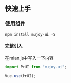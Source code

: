 <!--
 * @Description: 快速开始文档
 * @Author: panrui
 * @Date: 2021-05-26 11:06:53
 * @LastEditTime: 2021-05-26 11:18:36
 * @LastEditors: panrui
 * 不忘初心,不负梦想
-->

## 快速上手

### 使用组件

```js
npm install mujoy-ui -S
```

#### 完整引入
在mian.js中写入一下内容
```js
import PrUI from "mujoy-ui";

Vue.use(PrUI);
```
